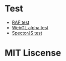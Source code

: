 # Test
* [RAF test](https://06wj.github.io/test/rafTest/)
* [WebGL alpha test](https://06wj.github.io/test/webglAlphaTest/)
* [SpectorJS test](https://06wj.github.io/test/spectorJSTest/index.html)

# MIT Liscense


